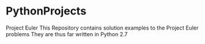 # PythonProjects
Project Euler
This Repository contains solution examples to the Project Euler problems
They are thus far written in Python 2.7
